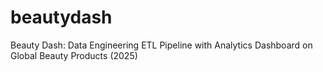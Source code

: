 # beautydash
Beauty Dash: Data Engineering ETL Pipeline with Analytics Dashboard on Global Beauty Products (2025)
